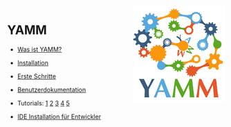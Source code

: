 

<img align="right" src="YAMMLogo.PNG">


# YAMM
* [Was ist YAMM?](/documentation/YAMMOverview.pdf)
* [Installation](https://github.com/yetanothermetamodelmodel/yamm/blob/main/documentation/Installation.pdf)
* [Erste Schritte](https://www.youtube.com/watch?v=oYlNeZk0GwM)
* [Benutzerdokumentation](https://github.com/yetanothermetamodelmodel/yamm/blob/main/documentation/UserDokumentation.pdf)
* Tutorials: [1](https://youtu.be/2H9kp6nVNVE) [2](https://youtu.be/LMpzjpw2Rbw) [3](https://youtu.be/odgM6PIF4UY) [4](https://youtu.be/fuRflZcB4e4) [5](https://youtu.be/1sLw61sd9MA)

* [IDE Installation für Entwickler](https://github.com/yetanothermetamodelmodel/yamm/blob/main/EclipseIDEForYammUsers.setup)
